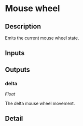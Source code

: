 # Mouse wheel

## Description
Emits the current mouse wheel state.

## Inputs
## Outputs
### delta

*Float*

The delta mouse wheel movement.

## Detail


